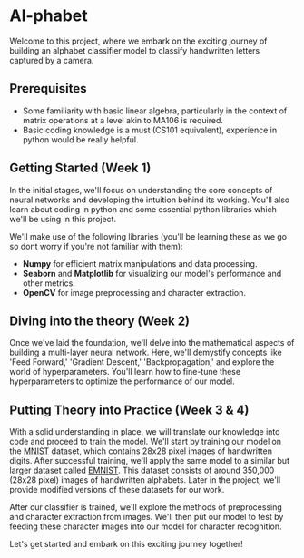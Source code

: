 # AI-phabet

Welcome to this project, where we embark on the exciting journey of building an alphabet classifier model to classify handwritten letters captured by a camera.

## Prerequisites

- Some familiarity with basic linear algebra, particularly in the context of matrix operations at a level akin to MA106 is required.
- Basic coding knowledge is a must (CS101 equivalent), experience in python would be really helpful.

## Getting Started (Week 1)

In the initial stages, we'll focus on understanding the core concepts of neural networks and developing the intuition behind its working. You'll also learn about coding in python and some essential python libraries which we'll be using in this project.

We'll make use of the following libraries (you'll be learning these as we go so dont worry if you're not familiar with them):

- **Numpy** for efficient matrix manipulations and data processing.
- **Seaborn** and **Matplotlib** for visualizing our model's performance and other metrics.
- **OpenCV** for image preprocessing and character extraction.

## Diving into the theory (Week 2)

Once we've laid the foundation, we'll delve into the mathematical aspects of building a multi-layer neural network. Here, we'll demystify concepts like 'Feed Forward,' 'Gradient Descent,' 'Backpropagation,' and explore the world of hyperparameters. You'll learn how to fine-tune these hyperparameters to optimize the performance of our model.

## Putting Theory into Practice (Week 3 & 4)

With a solid understanding in place, we will translate our knowledge into code and proceed to train the model. 
We'll start by training our model on the [MNIST](https://www.tensorflow.org/datasets/catalog/mnist) dataset, which contains 28x28 pixel images of handwritten digits. After successful training, we'll apply the same model to a similar but larger dataset called [EMNIST](https://www.kaggle.com/datasets/sachinpatel21/az-handwritten-alphabets-in-csv-format/). This dataset consists of around 350,000 (28x28 pixel) images of handwritten alphabets. Later in the project, we'll provide modified versions of these datasets for our work.

After our classifier is trained, we'll explore the methods of preprocessing and character extraction from images. We'll then put our model to test by feeding these character images into our model for character recognition.

Let's get started and embark on this exciting journey together!

